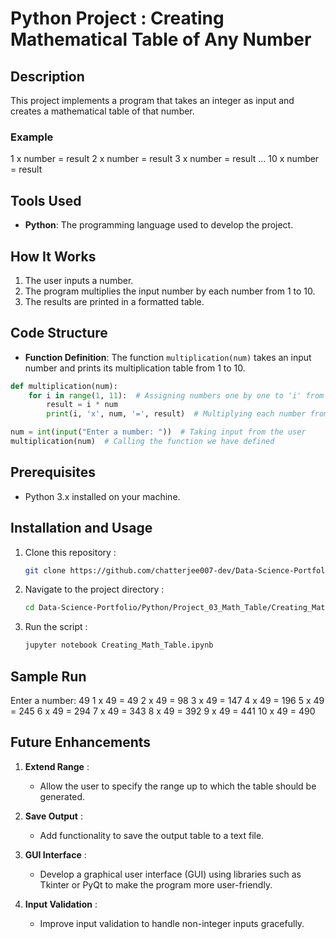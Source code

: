 # Python Project : Creating Mathematical Table of Any Number

## Description
This project implements a program that takes an integer as input and creates a mathematical table of that number.

### Example
1 x number = result 2 x number = result 3 x number = result ... 10 x number = result

## Tools Used
- **Python**: The programming language used to develop the project.

## How It Works
1. The user inputs a number.
2. The program multiplies the input number by each number from 1 to 10.
3. The results are printed in a formatted table.

## Code Structure
- **Function Definition**: The function `multiplication(num)` takes an input number and prints its multiplication table from 1 to 10.

```python
def multiplication(num):
    for i in range(1, 11):  # Assigning numbers one by one to 'i' from 1 to 10 using a for loop
        result = i * num
        print(i, 'x', num, '=', result)  # Multiplying each number from 1 to 10 with the input number and printing the result

num = int(input("Enter a number: "))  # Taking input from the user
multiplication(num)  # Calling the function we have defined
```

## Prerequisites  
- Python 3.x installed on your machine.  

## Installation and Usage  
1. Clone this repository :  
   ```bash  
   git clone https://github.com/chatterjee007-dev/Data-Science-Portfolio.git

2. Navigate to the project directory :
   ```bash
   cd Data-Science-Portfolio/Python/Project_03_Math_Table/Creating_Math_Table.ipynb

3. Run the script :
   ```bash
   jupyter notebook Creating_Math_Table.ipynb

## Sample Run
Enter a number: 49
1 x 49 = 49
2 x 49 = 98
3 x 49 = 147
4 x 49 = 196
5 x 49 = 245
6 x 49 = 294
7 x 49 = 343
8 x 49 = 392
9 x 49 = 441
10 x 49 = 490

## Future Enhancements

1. **Extend Range** :
   - Allow the user to specify the range up to which the table should be generated.

3. **Save Output** :
   - Add functionality to save the output table to a text file.

5. **GUI Interface** :
   - Develop a graphical user interface (GUI) using libraries such as Tkinter or PyQt to make the program more user-friendly.

7. **Input Validation** :
   - Improve input validation to handle non-integer inputs gracefully.

